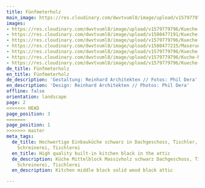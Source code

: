 ```yaml
---
title: Fünfmeterholz
main_image: https://res.cloudinary.com/dwvtvuml8/image/upload/v1579779796/Kueche-Mittelblock-Dachgeschoss-holz_ec8xfk.jpg
images:
- https://res.cloudinary.com/dwvtvuml8/image/upload/v1579779796/Kueche-Mittelblock-Dachgeschoss-holz_ec8xfk.jpg
- https://res.cloudinary.com/dwvtvuml8/image/upload/v1580477191/Kueche-Steinplatte-schwarz-Granit-Massivholz-Armatur_jxv35p.jpg
- https://res.cloudinary.com/dwvtvuml8/image/upload/v1579779796/Kueche-Schublaeden-Eiche-massiv-geoelt_dclr9t.jpg
- https://res.cloudinary.com/dwvtvuml8/image/upload/v1580477215/Maserung-Massivholz-Kuechenblock_itff1d.jpg
- https://res.cloudinary.com/dwvtvuml8/image/upload/v1579779796/Kueche-Kochinsel-Dachgeschoss-hochwertig_xa9zvf.jpg
- https://res.cloudinary.com/dwvtvuml8/image/upload/v1579779796/Kuche-Mittelblock-Dachgeschoss-holz_inalhx.jpg
- https://res.cloudinary.com/dwvtvuml8/image/upload/v1579779796/Kueche-Mittelblock-Dachgeschoss-holz-schwarz_rr5yrt.jpg
de_title: Fünfmeterholz
en_title: Fünfmeterholz
de_description: 'Gestaltung: Reinhard Architekten // Fotos: Phil Dera'
en_description: 'Design: Reinhard Architekten // Photos: Phil Dera'
offline: false
orientation: landscape
page: 2
<<<<<<< HEAD
page_position: 3
=======
page_position: 1
>>>>>>> master
meta_tags:
  de_title: Hochwertige Einbauküche schwarz in Dachgeschoss, Tischler, Schreiner,
    Schreinerei, Tischlerei
  en_title: High quality built-in kitchen black in the attic
  de_description: Küche Mittelblock Massivholz schwarz Dachgeschoss, Tischler, Schreiner,
    Schreinerei, Tischlerei
  en_description: Kitchen middle block solid wood black attic

---
```

